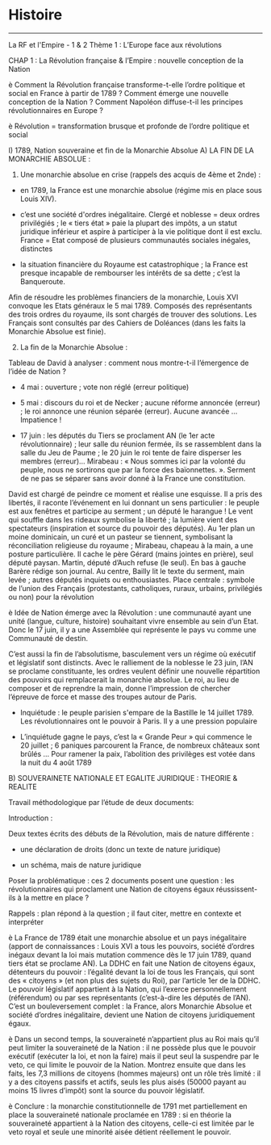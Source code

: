 # Histoire
---
La RF et l'Empire - 1 & 2
Thème 1 : L’Europe face aux révolutions

CHAP 1 : La Révolution française & l’Empire : nouvelle conception de la Nation

è Comment la Révolution française transforme-t-elle l’ordre politique et social en France à partir de 1789 ? Comment émerge une nouvelle conception de la Nation ? Comment Napoléon diffuse-t-il les principes révolutionnaires en Europe ?

è Révolution = transformation brusque et profonde de l’ordre politique et social

I) 1789, Nation souveraine et fin de la Monarchie Absolue
A) LA FIN DE LA MONARCHIE ABSOLUE :
1) Une monarchie absolue en crise (rappels des acquis de 4ème et 2nde) :

- en 1789, la France est une monarchie absolue (régime mis en place sous Louis XIV).

- c’est une société d'ordres inégalitaire. Clergé et noblesse = deux ordres privilégiés ; le « tiers état » paie la plupart des impôts, a un statut juridique inférieur et aspire à participer à la vie politique dont il est exclu. France = Etat composé de plusieurs communautés sociales inégales, distinctes

- la situation financière du Royaume est catastrophique ; la France est presque incapable de rembourser les intérêts de sa dette ; c’est la Banqueroute.

Afin de résoudre les problèmes financiers de la monarchie, Louis XVI convoque les Etats généraux le 5 mai 1789. Composés des représentants des trois ordres du royaume, ils sont chargés de trouver des solutions. Les Français sont consultés par des Cahiers de Doléances (dans les faits la Monarchie Absolue est finie).

2) La fin de la Monarchie Absolue :

Tableau de David à analyser : comment nous montre-t-il l’émergence de l’idée de Nation ?

- 4 mai : ouverture ; vote non réglé (erreur politique)

- 5 mai : discours du roi et de Necker ; aucune réforme annoncée (erreur) ; le roi annonce une réunion séparée (erreur). Aucune avancée … Impatience !

- 17 juin : les députés du Tiers se proclament AN (le 1er acte révolutionnaire) ; leur salle du réunion fermée, ils se rassemblent dans la salle du Jeu de Paume ; le 20 juin le roi tente de faire disperser les membres (erreur)… Mirabeau : « Nous sommes ici par la volonté du peuple, nous ne sortirons que par la force des baïonnettes. ». Serment de ne pas se séparer sans avoir donné à la France une constitution.

David est chargé de peindre ce moment et réalise une esquisse. Il a pris des libertés, il raconte l’événement en lui donnant un sens particulier : le peuple est aux fenêtres et participe au serment ; un député le harangue ! Le vent qui souffle dans les rideaux symbolise la liberté ; la lumière vient des spectateurs (inspiration et source du pouvoir des députés). Au 1er plan un moine dominicain, un curé et un pasteur se tiennent, symbolisant la réconciliation religieuse du royaume ; Mirabeau, chapeau à la main, a une posture particulière. Il cache le père Gérard (mains jointes en prière), seul député paysan. Martin, député d’Auch refuse (le seul). En bas à gauche Barère rédige son journal. Au centre, Bailly lit le texte du serment, main levée ; autres députés inquiets ou enthousiastes. Place centrale : symbole de l’union des Français (protestants, catholiques, ruraux, urbains, privilégiés ou non) pour la révolution

è Idée de Nation émerge avec la Révolution : une communauté ayant une unité (langue, culture, histoire) souhaitant vivre ensemble au sein d’un Etat. Donc le 17 juin, il y a une Assemblée qui représente le pays vu comme une Communauté de destin.

C’est aussi la fin de l’absolutisme, basculement vers un régime où exécutif et législatif sont distincts. Avec le ralliement de la noblesse le 23 juin, l’AN se proclame constituante, les ordres veulent définir une nouvelle répartition des pouvoirs qui remplacerait la monarchie absolue. Le roi, au lieu de composer et de reprendre la main, donne l’impression de chercher l’épreuve de force et masse des troupes autour de Paris.

- Inquiétude : le peuple parisien s'empare de la Bastille le 14 juillet 1789. Les révolutionnaires ont le pouvoir à Paris. Il y a une pression populaire

- L’inquiétude gagne le pays, c’est la « Grande Peur » qui commence le 20 juillet ; 6 paniques parcourent la France, de nombreux châteaux sont brûlés … Pour ramener la paix, l’abolition des privilèges est votée dans la nuit du 4 août 1789

B) SOUVERAINETE NATIONALE ET EGALITE JURIDIQUE : THEORIE & REALITE

Travail méthodologique par l’étude de deux documents:

Introduction :

Deux textes écrits des débuts de la Révolution, mais de nature différente :

- une déclaration de droits (donc un texte de nature juridique)

- un schéma, mais de nature juridique

Poser la problématique : ces 2 documents posent une question : les révolutionnaires qui proclament une Nation de citoyens égaux réussissent-ils à la mettre en place ?

Rappels : plan répond à la question ; il faut citer, mettre en contexte et interpréter

è La France de 1789 était une monarchie absolue et un pays inégalitaire (apport de connaissances : Louis XVI a tous les pouvoirs, société d’ordres inégaux devant la loi mais mutation commence dès le 17 juin 1789, quand tiers état se proclame AN). La DDHC en fait une Nation de citoyens égaux, détenteurs du pouvoir : l’égalité devant la loi de tous les Français, qui sont des « citoyens » (et non plus des sujets du Roi), par l’article 1er de la DDHC. Le pouvoir législatif appartient à la Nation, qui l’exerce personnellement (référendum) ou par ses représentants (c’est-à-dire les députés de l’AN). C’est un bouleversement complet : la France, alors Monarchie Absolue et société d’ordres inégalitaire, devient une Nation de citoyens juridiquement égaux.

è Dans un second temps, la souveraineté n’appartient plus au Roi mais qu’il peut limiter la souveraineté de la Nation : il ne possède plus que le pouvoir exécutif (exécuter la loi, et non la faire) mais il peut seul la suspendre par le veto, ce qui limite le pouvoir de la Nation. Montrez ensuite que dans les faits, les 7,3 millions de citoyens (hommes majeurs) ont un rôle très limité : il y a des citoyens passifs et actifs, seuls les plus aisés (50000 payant au moins 15 livres d’impôt) sont la source du pouvoir législatif.

è Conclure : la monarchie constitutionnelle de 1791 met partiellement en place la souveraineté nationale proclamée en 1789 : si en théorie la souveraineté appartient à la Nation des citoyens, celle-ci est limitée par le veto royal et seule une minorité aisée détient réellement le pouvoir.